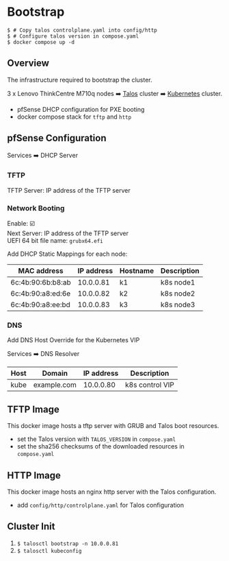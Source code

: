 # Bootstrap

```
$ # Copy talos controlplane.yaml into config/http
$ # Configure talos version in compose.yaml
$ docker compose up -d
```

## Overview

The infrastructure required to bootstrap the cluster.

3 x Lenovo ThinkCentre M710q nodes :arrow_right: [Talos](https://www.talos.dev)
cluster :arrow_right: [Kubernetes](https://kubernetes.io) cluster.

- pfSense DHCP configuration for PXE booting
- docker compose stack for `tftp` and `http`

## pfSense Configuration

Services :arrow_right: DHCP Server

### TFTP

TFTP Server: IP address of the TFTP server

### Network Booting

Enable: :ballot_box_with_check:\
Next Server: IP address of the TFTP server\
UEFI 64 bit file name: `grubx64.efi`

Add DHCP Static Mappings for each node:

| MAC address       | IP address | Hostname | Description |
| ----------------- | ---------- | -------- | ----------- |
| 6c:4b:90:6b:b8:ab | 10.0.0.81  | k1       | k8s node1   |
| 6c:4b:90:a8:ed:6e | 10.0.0.82  | k2       | k8s node2   |
| 6c:4b:90:a8:ee:bd | 10.0.0.83  | k3       | k8s node3   |

### DNS

Add DNS Host Override for the Kubernetes VIP

Services :arrow_right: DNS Resolver

| Host | Domain      | IP address | Description     |
| ---- | ----------- | ---------- | --------------- |
| kube | example.com | 10.0.0.80  | k8s control VIP |

## TFTP Image

This docker image hosts a tftp server with GRUB and Talos boot resources.

- set the Talos version with `TALOS_VERSION` in `compose.yaml`
- set the sha256 checksums of the downloaded resources in `compose.yaml`

## HTTP Image

This docker image hosts an nginx http server with the Talos configuration.

- add `config/http/controlplane.yaml` for Talos configuration

## Cluster Init

1. `$ talosctl bootstrap -n 10.0.0.81`
2. `$ talosctl kubeconfig`
